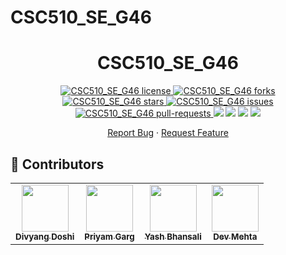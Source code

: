 # CSC510_SE_G46

<h1 align="center">
  CSC510_SE_G46
</h1>

<!--Badges-->
<p align="center">
<a href="https://github.com/divyang02/CSC510_SE_G46/blob/main/LICENSE" target="blank">
<img src="https://img.shields.io/github/license/rdivyang02/CSC510_SE_G46?style=flat-square" alt="CSC510_SE_G46 license" />
</a>
<a href="https://github.com/divyang02/CSC510_SE_G46/fork" target="blank">
<img src="https://img.shields.io/github/forks/rdivyang02/CSC510_SE_G46?style=flat-square" alt="CSC510_SE_G46 forks"/>
</a>
<a href="https://github.com/divyang02/CSC510_SE_G46/stargazers" target="blank">
<img src="https://img.shields.io/github/stars/rdivyang02/CSC510_SE_G46?style=flat-square" alt="CSC510_SE_G46 stars"/>
</a>
<a href="https://github.com/divyang02/CSC510_SE_G46/issues" target="blank">
<img src="https://img.shields.io/github/issues/rdivyang02/CSC510_SE_G46?style=flat-square" alt="CSC510_SE_G46 issues"/>
</a>
<a href="https://github.com/divyang02/CSC510_SE_G46/pulls" target="blank">
<img src="https://img.shields.io/github/issues-pr/rdivyang02/CSC510_SE_G46?style=flat-square" alt="CSC510_SE_G46 pull-requests"/>
</a>
<a href="https://github.com/divyang02/CSC510_SE_G46/graphs/contributors" alt="CSC510_SE_G46 Contributors">
<img src="https://img.shields.io/github/contributors/divyang02/CSC510_SE_G46?style=flat-square" /></a>
</a>
<a href="https://github.com/divyang02/CSC510_SE_G46/graphs/commit-activity" alt="CSC510_SE_G46 commit activity">
<img src="https://img.shields.io/github/commit-activity/w/divyang02/CSC510_SE_G46?style=flat-square" /></a> 
</a>
<a href="https://img.shields.io/github/repo-size/divyang02/CSC510_SE_G46" alt="CSC510_SE_G46 repo size">
<img src="https://img.shields.io/github/repo-size/divyang02/CSC510_SE_G46?style=flat-square" /></a>
</a>
<a href="https://img.shields.io/tokei/lines/github/divyang02/CSC510_SE_G46" alt="CSC510_SE_G46 total lines">
<img src="https://img.shields.io/tokei/lines/github/divyang02/CSC510_SE_G46?style=flat-square" /></a> 
</a>
</p>

<p align="center">
    <a href="https://github.com/divyang02/CSC510_SE_G46/issues/new/choose">Report Bug</a>
    ·
    <a href="https://github.com/divyang02/CSC510_SE_G46/issues/new/choose">Request Feature</a>
</p>


## 👥 Contributors <a name="Contributors"></a>

<table>
  <tr>
    <td align="center"><a href="https://github.com/divyang02"><img src="https://avatars.githubusercontent.com/u/23277855?v=4" width="75px;" alt=""/><br /><sub><b>Divyang Doshi</b></sub></a></td>
    <td align="center"><a href="https://github.com/gargpriyam21"><img src="https://avatars.githubusercontent.com/u/32238511?v=4" width="75px;" alt=""/><br /><sub><b>Priyam Garg</b></sub></a><br /></td>
    <td align="center"><a href="https://github.com/bhansaliyash"><img src="https://avatars.githubusercontent.com/u/21220880?v=4" width="75px;" alt=""/><br /><sub><b>Yash Bhansali</b></sub></a><br /></td>
    <td align="center"><a href="https://github.com/devmehta1999"><img src="https://avatars.githubusercontent.com/u/48157574?v=4" width="75px;" alt=""/><br /><sub><b>Dev Mehta</b></sub></a><br /></td>
  </tr>
</table>